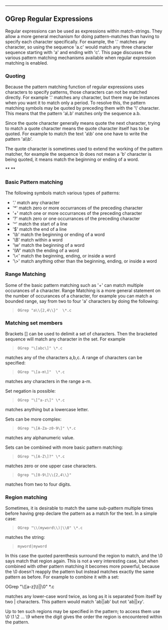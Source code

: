 ****


## OGrep Regular Expressions

 Regular expressions can be used as expressions within match-strings.  They allow a more general mechanism for doing pattern-matches than having to specify each character specifically.  For example, the '.' matches any character, so using the sequence 'a.c' would match any three character sequence starting with 'a' and ending with 'c'.  This page discusses the various pattern matching mechanisms available when regular expression matching is enabled.


### Quoting

 
 Because the pattern matching function of regular expressions uses characters to specify patterns, those characters can not be matched directly.  For example '.' matches any character, but there may be instances when you want it to match only a period.  To resolve this, the pattern matching symbols may be quoted by preceding them with the '\\' character.  This means that the pattern 'a\\.b' matches only the sequence a.b.
 
 Since the quote character generally means quote the next character, trying to match a quote character means the quote character itself has to be quoted.  For example to match the text 'a\\b' one one have to write the pattern 'a\\\\b'.
 
 The quote character is sometimes used to extend the working of the pattern matcher, for example the sequence \\b does not mean a 'b' character is being quoted, it means match the beginning or ending of a word.
 
 **
 **


### Basic Pattern matching

 The following symbols match various types of patterns:
 
* '.'  match any character
* '\*' match zero or more occurrances of the preceding character
* '+' match one or more occurrances of the preceding character
* '?' match zero or one occurrances of the preceding character
* '^' match the start of a line
* '$' match the end of a line
* '\\b' match the beginning or ending of a word
* '\\B' match within a word
* '\\w' match the beginning of a word
* '\\W' match the ending of a word
* '\\<' match the beginning, ending, or inside a word
* '\\>' match anything other than the beginning, ending, or inside a word


### Range Matching

 Some of the basic pattern matching such as '+' can match multiple occurances of a character.  Range Matching is a more general statement on the number of occurances of a character, for example you can match a bounded range, say from two to four 'a' characters by doing the following:
 
>     OGrep "a\\{2,4\\}"  \*.c
 
>


### Matching set members

 Brackets \[\] can be used to delimit a set of characters.  Then the bracketed sequence will match any character in the set.  For example
 
>     OGrep "\[abc\]" \*.c
 
 matches any of the characters a,b,c.  A range of characters can be specified:
 
>     OGrep "\[a-m\]"  \*.c
 
 matches any characters in the range a-m.
 
 Set negation is possible:
 
>     OGrep "\[^a-z\]" \*.c
 
 matches anything but a lowercase letter.
 
 Sets can be more complex:
 
>     OGrep "\[A-Za-z0-9\]" \*.c
 
 matches any alphanumeric value.
 
 Sets can be combined with more basic pattern matching:
 
>     OGrep "\[A-Z\]?" \*.c
 
  matches zero or one upper case characters.
 
>     Ogrep "\[0-9\]\\{2,4\\}"
 
 matches from two to four digits.


### Region matching
 

 Sometimes, it is desirable to match the same sub-pattern multiple times before having grep declare the pattern as a match for the text.  In a simple case:
 
>     OGrep "\\(myword\\)|\\0" \*.c
 
 matches the string:
 
>     myword|myword
 
 In this case the quoted parenthesis surround the region to match, and the \\0 says match that region again.  This is not a very interesting case, but when combined with other pattern matching it becomes more powerful, because the \\0 doesn't reapply the pattern but instead matches exactly the same pattern as before.  For example to combine it with a set:
 
 OGrep "\\(\[a-z\]\\)||\\0" \*.c
 
 matches any lower-case word twice, as long as it is separated from itself by two | characters.  This pattern would match 'ab||ab' but not 'ab||xy'.
 
 Up to ten such regions may be specified in the pattern; to access them use \\0 \\1 \\2 ... \\9  where the digit gives the order the region is encountered within the pattern.
 
  